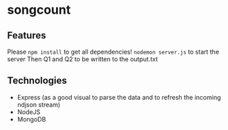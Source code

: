 # songcount

## Features

Please `npm install` to get all dependencies! 
`nodemon server.js` to start the server
Then Q1 and Q2 to be written to the output.txt 


## Technologies
- Express (as a good visual to parse the data and to refresh the incoming ndjson stream) 
- NodeJS 
- MongoDB 

